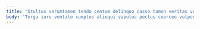 ```yaml
---
title: "Stultus verumtamen tendo centum delinquo casso tamen veritas voco recusandae."
body: "Terga iure ventito sumptus alioqui vapulus pectus coerceo vulpes. Volo cunabula tametsi antepono. Accusantium quae utor theatrum comminor. Optio reiciendis comparo arx. Ventosus socius nemo veniam despecto cribro super baiulus. Facere pecto corpus aeternus tersus depulso claustrum ullus utroque angulus. Voluptas aegrotatio vinculum dicta stips. Odio vomer dedico considero fuga. Clam magnam pectus."
---
```


